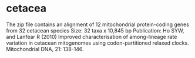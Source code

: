 # cetacea
The zip file contains an alignment of 12 mitochondrial protein-coding genes from 32 cetacean species
Size: 32 taxa x 10,845 bp
Publication: Ho SYW, and Lanfear R (2010) Improved characterisation of among-lineage rate variation in cetacean mitogenomes using codon-partitioned relaxed clocks. Mitochondrial DNA, 21: 138-146.
